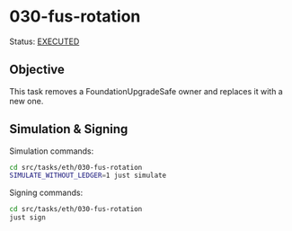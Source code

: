 # 030-fus-rotation

Status: [EXECUTED](https://etherscan.io/tx/0xc77e3390fe7e322fa64ecc707690d18202e24d1611b1c6a748182f991eb75ea1)

## Objective

This task removes a FoundationUpgradeSafe owner and replaces it with a new one.

## Simulation & Signing

Simulation commands:
```bash
cd src/tasks/eth/030-fus-rotation
SIMULATE_WITHOUT_LEDGER=1 just simulate
```

Signing commands:
```bash
cd src/tasks/eth/030-fus-rotation
just sign
```
